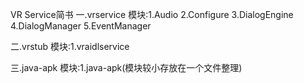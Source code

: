 VR Service简书
一.vrservice
模块:1.Audio
     2.Configure
     3.DialogEngine
     4.DialogManager
     5.EventManager

二.vrstub
模块:1.vraidlservice

三.java-apk
模块:1.java-apk(模块较小存放在一个文件整理)